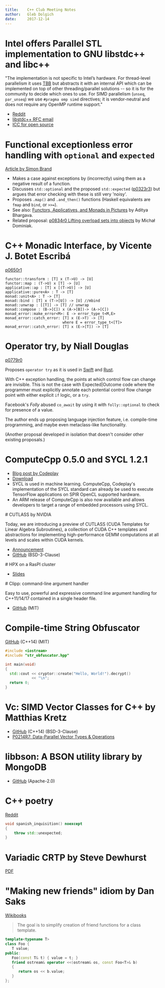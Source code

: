 ```yaml
---
title:    C++ Club Meeting Notes
author:   Gleb Dolgich
date:     2017-12-14
---
```


# Intel offers Parallel STL implementation to GNU libstdc++ and libc++

"The implementation is not specific to Intel’s hardware. For thread-level parallelism it uses [TBB](https://www.threadingbuildingblocks.org/) but abstracts it with an internal API which can be implemented on top of other threading/parallel solutions -- so it is for the community to decide which ones to use. For SIMD parallelism (`unseq`, `par_unseq`) we use `#pragma omp simd` directives; it is vendor-neutral and does not require any OpenMP runtime support."

* [Reddit](https://www.reddit.com/r/cpp/comments/7gjmgd/intel_offers_parallel_stl_implementation_to_gnu/)
* [libstdc++ RFC email](https://gcc.gnu.org/ml/libstdc++/2017-11/msg00112.html)
* [ICC for open source](https://software.intel.com/en-us/qualify-for-free-software/opensourcecontributor)

# Functional exceptionless error handling with `optional` and `expected`

[Article by Simon Brand](https://blog.tartanllama.xyz/optional-expected/)

* Makes a case against exceptions by (incorrectly) using them as a negative result of a function.
* Discusses `std::optional` and the proposed `std::expected` ([p0323r3](http://www.open-std.org/jtc1/sc22/wg21/docs/papers/2017/p0323r3.pdf)) but argues that error checking with these is still very 'noisy'.
* Proposes `.map()` and `.and_then()` functions (Haskell equivalents are `fmap` and `bind`, or `>>=`).
* See also: [Functors, Applicatives, and Monads in Pictures](http://adit.io/posts/2013-04-17-functors,_applicatives,_and_monads_in_pictures.html) by Aditya Bhargava.
* Related proposal: [p0834r0
Lifting overload sets into objects](http://www.open-std.org/jtc1/sc22/wg21/docs/papers/2017/p0834r0.html) by Michał Dominiak.

# C++ Monadic Interface, by Vicente J. Botet Escribá

[p0650r1](http://www.open-std.org/jtc1/sc22/wg21/docs/papers/2017/p0650r1.pdf)

```
functor::transform : [T] x (T->U) -> [U]
functor::map : (T->U) x [T] -> [U]
applicative::ap : [T] x [(T->U)] -> [U]
applicative::pure<A> : T -> [T]
monad::unit<A> : T -> [T]
monad::bind : [T] x (T->[U]) -> [U] //mbind
monad::unwrap : [[T]] -> [T] // unwrap
monad::compose : (B->[C]) x (A->[B])-> (A->[C])
monad_error::make_error<M>: E -> error_type_t<M,E>
monad_error::catch_error: [T] x (E->T) -> [T]
                          where E = error_type_t<[T]>
monad_error::catch_error: [T] x (E->[T]) -> [T]
```

# Operator try, by Niall Douglas

[p0779r0](http://www.open-std.org/jtc1/sc22/wg21/docs/papers/2017/p0779r0.pdf)

Proposes `operator try` as it is used in [Swift](https://developer.apple.com/library/content/documentation/Swift/Conceptual/Swift_Programming_Language/ErrorHandling.html) and [Rust](https://doc.rust-lang.org/std/macro.try.html).

With C++ exception handling, the points at which control flow can change are invisible. This is not the case with Expected|Outcome code where the programmer must explicitly annotate each potential control flow change point with either explicit `if` logic, or a `try`.

Facebook's *Folly* abused `co_await` by using it with `folly::optional` to check for presence of a value.

The author ends up proposing language injection feature, i.e. compile-time programming, and maybe even metaclass-like functionality.

(Another proposal developed in isolation that doesn't consider other existing proposals.)

# ComputeCpp 0.5.0 and SYCL 1.2.1

* [Blog post by Codeplay](https://codeplay.com/portal/12-06-17-computecpp-ce-0-5-0-released-and-sycl-1-2-1-ratified)
* [Download](https://developer.codeplay.com/)
* SYCL is used in machine learning. ComputeCpp, Codeplay's implementation of the SYCL standard can already be used to execute TensorFlow applications on SPIR OpenCL supported hardware.
* An ARM release of ComputeCpp is also now available and allows developers to target a range of embedded processors using SYCL.

# CUTLASS by NVIDIA

Today, we are introducing a preview of CUTLASS (CUDA Templates for Linear Algebra Subroutines), a collection of CUDA C++ templates and abstractions for implementing high-performance GEMM computations at all levels and scales within CUDA kernels.

* [Announcement](https://devblogs.nvidia.com/parallelforall/cutlass-linear-algebra-cuda/)
* [GitHub](https://github.com/NVIDIA/cutlass) (BSD-3-Clause)

# HPX on a RasPI cluster

* [Slides](http://reu.cct.lsu.edu/documents/2017-presentations/Goncalves-Presentation.pdf)

# Clipp: command-line argument handler

Easy to use, powerful and expressive command line argument handling for C++11/14/17 contained in a single header file.

* [GitHub](https://github.com/muellan/clipp) (MIT)

# Compile-time String Obfuscator

[GitHub](https://github.com/urShadow/StringObfuscator) (C++14) (MIT)

```cpp
#include <iostream>
#include "str_obfuscator.hpp"

int main(void)
{
  std::cout << cryptor::create("Hello, World!").decrypt()
            << "\n";
  return 0;
}
```

# Vc: SIMD Vector Classes for C++ by Matthias Kretz

* [GitHub](https://github.com/VcDevel/Vc) (C++14) (BSD-3-Clause)
* [P0214R7: Data-Parallel Vector Types & Operations](http://www.open-std.org/jtc1/sc22/wg21/docs/papers/2017/p0214r7.pdf)

# libbson: A BSON utility library by MongoDB

* [GitHub](https://github.com/mongodb/libbson) (Apache-2.0)

# C++ poetry

[Reddit](https://www.reddit.com/r/cpp/comments/7crald/a_c_poem/)

```cpp
void spanish_inquisition() noexcept
{
    throw std::unexpected;
}
```

# Variadic CRTP by Steve Dewhurst

[PDF](http://stevedewhurst.com/once_weakly/once-weakly20170328/once-weakly20170328.pdf)

# "Making new friends" idiom by Dan Saks

[Wikibooks](https://en.wikibooks.org/wiki/More_C%2B%2B_Idioms/Making_New_Friends)

> The goal is to simplify creation of friend functions for a class template.

```cpp
template<typename T>
class Foo {
   T value;
public:
   Foo(const T& t) { value = t; }
   friend ostream& operator <<(ostream& os, const Foo<T>& b)
   {
      return os << b.value;
   }
};
```
